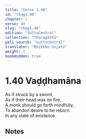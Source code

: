 ```yaml
---
title: "Verse 1.40"
id: "thag1.40"
chapter: 1
verse: 40
slug: "thag1.40"
edition: "SuttaCentral"
collection: "Theragāthā"
pali_source: "suttacentral"
translator: "Bhikkhu Sujato"
weight: 1
bookHidden: true
---
```


# 1.40 Vaḍḍhamāna

As if struck by a sword,  
As if their head was on fire,  
A monk should go forth mindfully,  
To abandon desire to be reborn  
In any state of existence.  

## Notes